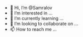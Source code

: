 - 👋 Hi, I’m @Samralov
- 👀 I’m interested in ...
- 🌱 I’m currently learning ...
- 💞️ I’m looking to collaborate on ...
- 📫 How to reach me ...

<!---
Samralov/Samralov is a ✨ special ✨ repository because its `README.md` (this file) appears on your GitHub profile.
You can click the Preview link to take a look at your changes.
--->
